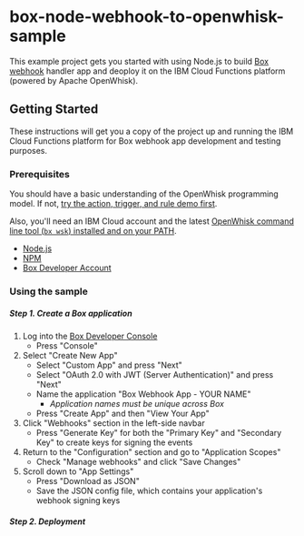# box-node-webhook-to-openwhisk-sample
This example project gets you started with using Node.js to build [Box webhook](https://github.com/box/box-node-sdk/blob/master/docs/webhooks.md) handler app and deoploy it on the IBM Cloud Functions platform (powered by Apache OpenWhisk).

## Getting Started

These instructions will get you a copy of the project up and running the IBM Cloud Functions platform for Box webhook app development and testing purposes. 

### Prerequisites

You should have a basic understanding of the OpenWhisk programming model. If not, [try the action, trigger, and rule demo first](https://github.com/IBM/openwhisk-action-trigger-rule).

Also, you'll need an IBM Cloud account and the latest [OpenWhisk command line tool (`bx wsk`) installed and on your PATH](https://github.com/IBM/openwhisk-action-trigger-rule/blob/master/docs/OPENWHISK.md).

- [Node.js](https://nodejs.org/en/)
- [NPM](https://www.npmjs.com/)
- [Box Developer Account](https://developer.box.com/)

### Using the sample
##### Step 1. Create a Box application
1. Log into the [Box Developer Console](https://developer.box.com)
    * Press "Console"
2. Select "Create New App"
    * Select "Custom App" and press "Next"
    * Select "OAuth 2.0 with JWT (Server Authentication)" and press "Next"
    * Name the application "Box Webhook App - YOUR NAME"
        * *Application names must be unique across Box*
    * Press "Create App" and then "View Your App"
3. Click "Webhooks" section in the left-side navbar
    * Press "Generate Key" for both the "Primary Key" and "Secondary Key" to create keys for signing the events
4. Return to the "Configuration" section and go to "Application Scopes"
    * Check "Manage webhooks" and click "Save Changes"
5. Scroll down to "App Settings"
    * Press "Download as JSON"
    * Save the JSON config file, which contains your application's webhook signing keys

##### Step 2. Deployment

